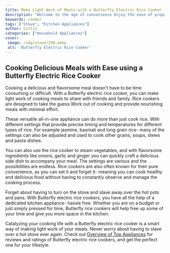 ```yaml
---
title: Make Light Work of Meals with a Butterfly Electric Rice Cooker
description: "Welcome to the age of convenience Enjoy the ease of preparing delicious meals with an electric rice cooker capable of making light work of any cooking task Learn now how to make meal preparations faster and easier"
keywords: cooker
tags: ["Stove", "Kitchen Appliances"]
author: Curtis
categories: ["Household Appliances"]
cover: 
 image: /img/stove/299.webp
 alt: 'Butterfly Electric Rice Cooker'
---
```

## Cooking Delicious Meals with Ease using a Butterfly Electric Rice Cooker

Cooking a delicious and flavorsome meal doesn't have to be time consuming or difficult. With a Butterfly electric rice cooker, you can make light work of cooking meals to share with friends and family. Rice cookers are designed to take the guess Work out of cooking and provide nourishing meals with minimal effort. 

These versatile all-in-one appliance can do more than just cook rice. With different settings that provide precise timing and temperatures for different types of rice. For example jasmine, basmati and long grain rice- many of the settings can also be adjusted and used to cook other grains, soups, stews and pasta dishes. 

You can also use the rice cooker to steam vegetables, and with flavorsome ingredients like onions, garlic and ginger you can quickly craft a delicious side dish to accompany your meal. The settings are various and the possibilities are endless. Rice cookers are also often known for their pure convenience, as you can set it and forget it- meaning you can cook healthy and delicious food without having to constantly observe and manage the cooking process. 

Forget about having to turn on the stove and slave away over the hot pots and pans. With Butterfly electric rice cookers, you have all the help of a dedicated kitchen appliance- hassle free. Whether you are on a budget or just simply pressed for time, Butterfly rice cookers will help free up some of your time and give you more space in the kitchen. 

Catalyzing your cooking life with a Butterfly electric rice cooker is a smart way of making light work of your meals. Never worry about having to slave over a hot stove ever again. Check out [Overview of Top Appliances](./pages/appliance-overview) for reviews and ratings of Butterfly electric rice cookers, and get the perfect one for your lifestyle.
